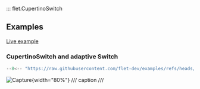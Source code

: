 ::: flet.CupertinoSwitch

## Examples

[Live example](https://flet-controls-gallery.fly.dev/input/cupertinoswitch)

### CupertinoSwitch and adaptive Switch

```python
--8<-- "https://raw.githubusercontent.com/flet-dev/examples/refs/heads/v1-docs/python/controls/"
```

![Capture](){width="80%"}
/// caption
///